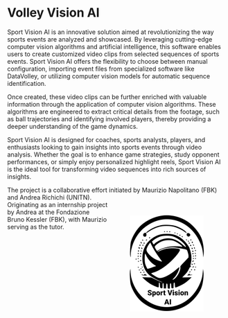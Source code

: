 # Volley Vision AI
Sport Vision AI is an innovative solution aimed at revolutionizing the way sports events are analyzed and showcased. By leveraging cutting-edge computer vision algorithms and artificial intelligence, this software enables users to create customized video clips from selected sequences of sports events. Sport Vision AI offers the flexibility to choose between manual configuration, importing event files from specialized software like DataVolley, or utilizing computer vision models for automatic sequence identification.

Once created, these video clips can be further enriched with valuable information through the application of computer vision algorithms. These algorithms are engineered to extract critical details from the footage, such as ball trajectories and identifying involved players, thereby providing a deeper understanding of the game dynamics.

Sport Vision AI is designed for coaches, sports analysts, players, and enthusiasts looking to gain insights into sports events through video analysis. Whether the goal is to enhance game strategies, study opponent performances, or simply enjoy personalized highlight reels, Sport Vision AI is the ideal tool for transforming video sequences into rich sources of insights.

The project is a collaborative effort initiated by Maurizio Napolitano (FBK) and Andrea Richichi (UNITN).<IMG SRC="images/logo_volleyvisionai.svg" ALIGN="right" HSPACE="50" VSPACE="50"/>   
Originating as an internship project by Andrea at the Fondazione Bruno Kessler (FBK), with Maurizio serving as the tutor.

